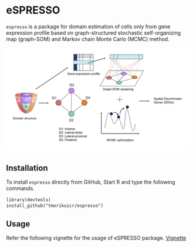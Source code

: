 # eSPRESSO

`espresso` is a package for domain estimation of cells only from gene expression profile based on graph-structured stochastic self-organizing map (graph-SOM) and Markov chain Monte Carlo (MCMC) method.

<img src="img/fig1.png">

## Installation

To install `espresso` directly from GitHub,
Start R and type the following commands.
```
library(devtools)
install_github("tmorikuicr/espresso")
```

## Usage
Refer the following vignette for the usage of eSPRESSO package.
[Vignette](https://tmorikuicr.github.io/espresso/)